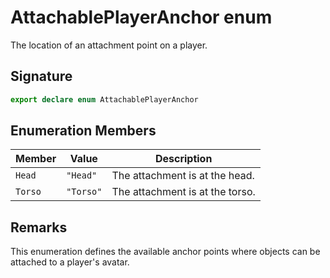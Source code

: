 # AttachablePlayerAnchor enum

The location of an attachment point on a player.

## Signature

```typescript
export declare enum AttachablePlayerAnchor
```

## Enumeration Members

| Member | Value | Description |
|--------|-------|-------------|
| `Head` | `"Head"` | The attachment is at the head. |
| `Torso` | `"Torso"` | The attachment is at the torso. |

## Remarks

This enumeration defines the available anchor points where objects can be attached to a player's avatar.